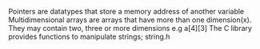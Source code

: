 Pointers are datatypes that store a memory address of another variable
Multidimensional arrays are arrays that have more than one dimension(x). They may contain two, three or more dimensions e.g a[4][3]
The C library provides functions to manipulate strings; string.h
